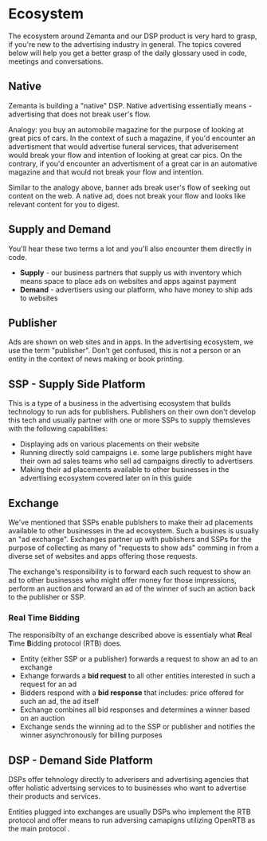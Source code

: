 # Ecosystem

The ecosystem around Zemanta and our DSP product is very hard to grasp, if you're new to the advertising industry in general. The topics covered below will help you get a better grasp of the daily glossary used in code, meetings and conversations. 

## Native

Zemanta is building a "native" DSP. Native advertising essentially means - advertising that does not break user's flow. 

Analogy: you buy an automobile magazine for the purpose of looking at great pics of cars. In the context of such a magazine, if you'd encounter an advertisment that would advertise funeral services, that adverisement would break your flow and intention of looking at great car pics. On the contrary, if you'd encounter an advertisment of a great car in an automative magazine and that would not break your flow and intention. 

Similar to the analogy above, banner ads break user's flow of seeking out content on the web. A native ad, does not break your flow and looks like relevant content for you to digest. 

## Supply and Demand

You'll hear these two terms a lot and you'll also encounter them directly in code. 

* **Supply** - our business partners that supply us with inventory which means space to place ads on websites and apps against payment
* **Demand** - advertisers using our platform, who have money to ship ads to websites

## Publisher

Ads are shown on web sites and in apps. In the advertising ecosystem, we use the term "publisher". Don't get confused, this is not a person or an entity in the context of news making or book printing.

## SSP - Supply Side Platform

This is a type of a business in the advertising ecosystem that builds technology to run ads for publishers. Publishers on their own don't develop this tech and usually partner with one or more SSPs to supply themsleves with the following capabilities:

* Displaying ads on various placements on their website
* Running directly sold campaigns i.e. some large publishers might have their own ad sales teams who sell ad campaigns directly to advertisers
* Making their ad placements available to other businesses in the advertising ecosystem covered later on in this guide


## Exchange

We've mentioned that SSPs enable publshers to make their ad placements available to other businesses in the ad ecosystem. Such a busines is usually an "ad exchange". Exchanges partner up with publishers and SSPs for the purpose of collecting as many of "requests to show ads" comming in from a diverse set of websites and apps offering those requests. 

The exchange's responsibility is to forward each such request to show an ad to other businesses who might offer money for those impressions, perform an auction and forward an ad of the winner of such an action back to the publisher or SSP.

### Real Time Bidding

The responsibilty of an exchange described above is essentialy what **R**eal **T**ime **B**idding protocol (RTB) does.

* Entity (either SSP or a publisher) forwards a request to show an ad to an exchange
* Exhange forwards a **bid request** to all other entities interested in such a request for an ad 
* Bidders respond with a **bid response** that includes: price offered for such an ad, the ad itself
* Exchange combines all bid responses and determines a winner based on an auction
* Exchange sends the winning ad to the SSP or publisher and notifies the winner asynchronously for billing purposes


## DSP - Demand Side Platform

DSPs offer tehnology directly to adverisers and advertising agencies that offer holistic advertsing services to to businesses who want to advertise their products and services. 

Entities plugged into exchanges are usually DSPs who implement the RTB protocol and offer means to run adversing camapigns utilizing OpenRTB as the main protocol .







